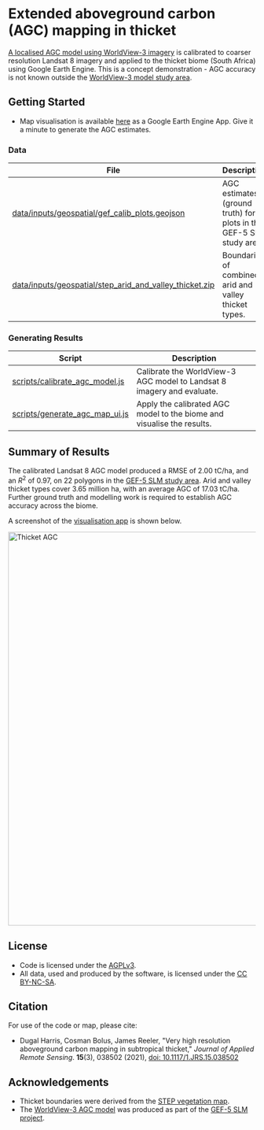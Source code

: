 # Extended aboveground carbon (AGC) mapping in thicket
[A localised AGC model using WorldView-3 imagery](https://github.com/leftfield-geospatial/map-thicket-agc) is calibrated to coarser resolution Landsat 8 imagery and applied to the thicket biome (South Africa) using Google Earth Engine.  This is a concept demonstration - AGC accuracy is not known outside the [WorldView-3 model study area](https://github.com/leftfield-geospatial/map-thicket-agc#ground-truth).   


## Getting Started
* Map visualisation is available [here](https://dugalh.users.earthengine.app/view/thicket-aboveground-carbon) as a Google Earth Engine App.  Give it a minute to generate the AGC estimates.  

### Data
File | Description
---|---
[data/inputs/geospatial/gef_calib_plots.geojson](data/inputs/geospatial/gef_calib_plots.geojson) | AGC estimates (ground truth) for plots in the GEF-5 SLM study area.
[data/inputs/geospatial/step_arid_and_valley_thicket.zip](data/inputs/geospatial/step_arid_and_valley_thicket.zip) | Boundaries of combined arid and valley thicket types.

### Generating Results
Script | Description
------ | -----------
[scripts/calibrate_agc_model.js](scripts/calibrate_agc_model.js) | Calibrate the WorldView-3 AGC model to Landsat 8 imagery and evaluate.  
[scripts/generate_agc_map_ui.js](scripts/generate_agc_map_ui.js) | Apply the calibrated AGC model to the biome and visualise the results.

## Summary of Results

The calibrated Landsat 8 AGC model produced a RMSE of 2.00 tC/ha, and an *R*<sup>2</sup> of 0.97, on 22 polygons in the [GEF-5 SLM study area](https://github.com/leftfield-geospatial/map-thicket-agc#ground-truth).  Arid and valley thicket types cover 3.65 million ha, with an average AGC of 17.03 tC/ha.  Further ground truth and modelling work is required to establish AGC accuracy across the biome.  

A screenshot of the [visualisation app](https://dugalh.users.earthengine.app/view/thicket-aboveground-carbon) is shown below.


<img src="data/outputs/plots/eg_gee_agc_map.jpg" data-canonical-src="data/outputs/plots/eg_gee_agc_map.png" alt="Thicket AGC" width="800"/>


## License
- Code is licensed under the [AGPLv3](https://www.gnu.org/licenses/agpl-3.0.en.html).
- All data, used and produced by the software, is licensed under the [CC BY-NC-SA](https://creativecommons.org/licenses/by-nc-sa/4.0/).

## Citation
For use of the code or map, please cite:
- Dugal Harris, Cosman Bolus, James Reeler, "Very high resolution aboveground carbon mapping in subtropical thicket," *Journal of Applied Remote Sensing*. **15**(3), 038502 (2021), [doi: 10.1117/1.JRS.15.038502](http://dx.doi.org/10.1117/1.JRS.15.038502)

## Acknowledgements
* Thicket boundaries were derived from the [STEP vegetation map](https://bgis.sanbi.org/STEP/project.asp). 
* The [WorldView-3 AGC model](https://github.com/leftfield-geospatial/map-thicket-agc) was produced as part of the [GEF-5 SLM project](https://www.thegef.org/project/securing-multiple-ecosystems-benefit-through-slm-productive-degraded-landscapes-south-africa).  
